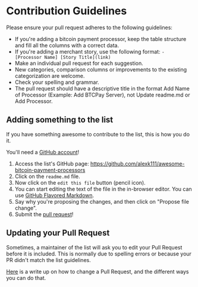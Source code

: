# Contribution Guidelines

Please ensure your pull request adheres to the following guidelines:

- If you're adding a bitcoin payment processor, keep the table structure and fill all the columns with a correct data.
- If you're adding a merchant story, use the following format: `- [Processor Name] [Story Title](link)`
- Make an individual pull request for each suggestion.
- New categories, comparison columns or improvements to the existing categorization are welcome.
- Check your spelling and grammar.
- The pull request should have a descriptive title in the format Add Name of Processor (Example: Add BTCPay Server), not Update readme.md or Add Processor.

## Adding something to the list

If you have something awesome to contribute to the list, this is how you do it.

You'll need a [GitHub account](https://github.com/join)!

1. Access the list's GitHub page: https://github.com/alexk111/awesome-bitcoin-payment-processors
2. Click on the `readme.md` file.
3. Now click on the `edit this file` button (pencil icon).
4. You can start editing the text of the file in the in-browser editor. You can use [GitHub Flavored Markdown](https://help.github.com/articles/github-flavored-markdown/).
5. Say why you're proposing the changes, and then click on "Propose file change".
6. Submit the [pull request](https://help.github.com/articles/using-pull-requests/)!

## Updating your Pull Request

Sometimes, a maintainer of the list will ask you to edit your Pull Request before it is included. This is normally due to spelling errors or because your PR didn't match the list guidelines.

[Here](https://github.com/RichardLitt/knowledge/blob/master/github/amending-a-commit-guide.md) is a write up on how to change a Pull Request, and the different ways you can do that.
